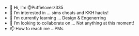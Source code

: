 - 👋 Hi, I’m @Puffieloverz335
- 👀 I’m interested in ... sims cheats and KKH hacks!
- 🌱 I’m currently learning ... Design & Engenerring
- 💞️ I’m looking to collaborate on ... Not anything at this moment!
- 📫 How to reach me ...PMs

<!---
Puffieloverz335/Puffieloverz335 is a ✨ special ✨ repository because its `README.md` (this file) appears on your GitHub profile.
You can click the Preview link to take a look at your changes.
--->
